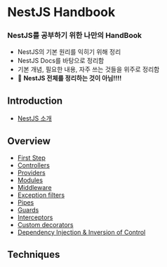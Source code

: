 # NestJS Handbook
### NestJS를 공부하기 위한 나만의 HandBook
- NestJS의 기본 원리를 익히기 위해 정리
- NestJS Docs를 바탕으로 정리함
- 기본 개념, 필요한 내용, 자주 쓰는 것들을 위주로 정리함
- 🚨 **NestJS 전체를 정리하는 것이 아님!!!!**

## Introduction
- [NestJS 소개](introduction/00-introduction.md)

## Overview
- [First Step](overview/00-first-step.md)
- [Controllers](overview/01-controllers.md)
- [Providers](overview/02-providers.md)
- [Modules](overview/03-modules.md)
- [Middleware](overview/04-middleware.md)
- [Exception filters](overview/05-exception-filters.md)
- [Pipes](overview/06-pipes.md)
- [Guards](overview/07-guards.md)
- [Interceptors](overview/08-interceptors.md)
- [Custom decorators](overview/09-custom-decorators.md)
- [Dependency Injection & Inversion of Control](overview/10-Dependency_Injection%26Inversion_of_Control.md)

## Techniques
